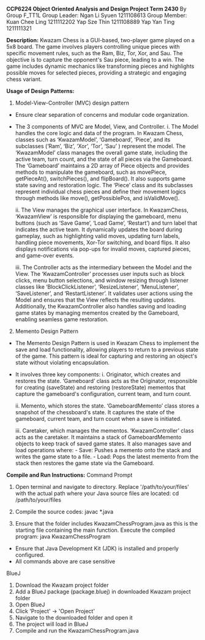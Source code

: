 **CCP6224 Object Oriented Analysis and Design Project Term 2430**
By Group F_TT1L 
Group Leader: Ngan Li Syuen 1211108613
Group Member: Kuan Chee Ling 1211112202
              Yap Sze Thin 1211108889
              Yap Yan Ting 1211111321

**Description:**
Kwazam Chess is a GUI-based, two-player game played on a 5x8 board.
The game involves players controlling unique pieces with specific movement rules,
such as the Ram, Biz, Tor, Xor, and Sau.
The objective is to capture the opponent's Sau piece, leading to a win.
The game includes dynamic mechanics like transforming pieces and
highlights possible moves for selected pieces, providing a strategic and engaging chess variant.

**Usage of Design Patterns:**
1. Model-View-Controller (MVC) design pattern
- Ensure clear separation of concerns and modular code organization.
- The 3 components of MVC are Model, View, and Controller.
  i. The Model handles the core logic and data of the program.
     In Kwazam Chess, classes such as ‘KwazamModel’, ‘Gameboard’, ‘Piece’, and its subclasses (‘Ram’, ‘Biz’, ‘Xor’, ‘Tor’, ‘Sau’ ) represent the model.
     The ‘KwazamModel’ class manages the overall game state, including the active team, turn count, and the state of all pieces via the Gameboard.
     The ‘Gameboard’ maintains a 2D array of Piece objects and provides methods to manipulate the gameboard, such as movePiece, getPieceAt(), switchPieces(), and flipBoard().
     It also supports game state saving and restoration logic. The ‘Piece’ class and its subclasses represent individual chess pieces and define their movement logics through methods like move(), getPossiblePos, and isValidMove().

  ii. The View manages the graphical user interface.
      In KwazamChess, ‘KwazamView’ is responsible for displaying the gameboard, menu buttons (such as ‘Save Game’, ‘Load Game’, ‘Restart’) and turn label that indicates the active team.
      It dynamically updates the board during gameplay, such as highlighting valid moves, updating turn labels, handling piece movements, Xor-Tor switching, and board flips.
      It also displays notifications via pop-ups for invalid moves, captured pieces, and game-over events.

  iii. The Controller acts as the intermediary between the Model and the View.
       The ‘KwazamController’ processes user inputs such as block clicks, menu button selections, and window resizing through listener classes like ‘BlockClickListener’, ‘ResizeListener’, ‘MenuListener’, ‘SaveListener’, and ‘RestartListener’.
       It validates user actions using the Model and ensures that the View reflects the resulting updates.
       Additionally, the KwazamController also handles saving and loading game states by managing mementos created by the Gameboard, enabling seamless game restoration.

2. Memento Design Pattern
- The Memento Design Pattern is used in Kwazam Chess to implement the save and load functionality, allowing players to return to a previous state of the game.
  This pattern is ideal for capturing and restoring an object's state without violating encapsulation.
- It involves three key components:
  i. Originator, which creates and restores the state.
     ‘Gameboard’ class acts as the Originator, responsible for creating (saveState) and restoring (restoreState) mementos that capture the gameboard's configuration, current team, and turn count.

  ii. Memento, which stores the state.
      ‘GameboardMemento’ class stores a snapshot of the chessboard's state.
      It captures the state of the gameboard, current team, and turn count when a save is initiated.

  iii. Caretaker, which manages the mementos.
       ‘KwazamController’ class acts as the caretaker. It maintains a stack of GameboardMemento objects to keep track of saved game states.
       It also manages save and load operations where:
       - Save: Pushes a memento onto the stack and writes the game state to a file.
       - Load: Pops the latest memento from the stack then restores the game state via the Gameboard.


**Compile and Run Instructions:**
Command Prompt
1. Open terminal and navigate to directory.
   Replace '/path/to/your/files' with the actual path where your Java source files are located:
   cd /path/to/your/files

2. Compile the source codes:
   javac *.java

3. Ensure that the folder includes KwazamChessProgram.java as this is the starting file
   containing the main function.
   Execute the compiled program:
   java KwazamChessProgram

* Ensure that Java Development Kit (JDK) is installed and properly configured.
* All commands above are case sensitive

BlueJ
1. Download the Kwazam project folder 
2. Add a BlueJ package (package.bluej) in downloaded Kwazam project folder 
3. Open BlueJ 
4. Click 'Project' -> 'Open Project' 
5. Navigate to the downloaded folder and open it 
6. The project will load in BlueJ 
7. Compile and run the KwazamChessProgram.java 

